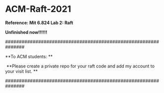 # ACM-Raft-2021

**Reference: Mit 6.824 Lab 2: Raft**

**Unfinished now!!!!!!**

###############################################################

**To ACM students: **

​	**Please create a private repo for your raft code and add my account to your visit list. **

###############################################################

